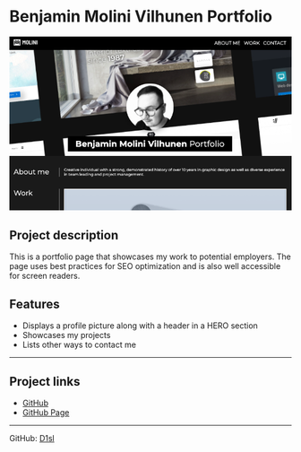 # Benjamin Molini Vilhunen Portfolio
![Screenshot of the Portfolio project](./assets/images/portfolio-screenshot.png)

## Project description
 This is a portfolio page that showcases my work to potential employers. The page uses best practices for SEO optimization and is also well accessible for screen readers.
 
## Features
* Displays a profile picture along with a header in a HERO section
* Showcases my projects 
* Lists other ways to contact me

---
## Project links

- [GitHub][1]
- [GitHub Page][2]

[1]: https://github.com/D1sl/portfolio
[2]: https://d1sl.github.io/portfolio/

---
GitHub: [D1sl](https://github.com/D1sl/) 